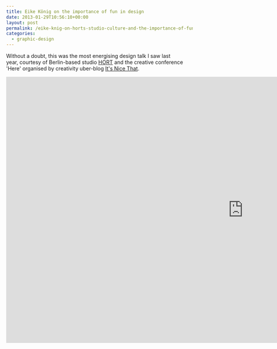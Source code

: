 ```yaml
---
title: Eike König on the importance of fun in design
date: 2013-01-29T10:56:10+00:00
layout: post
permalink: /eike-knig-on-horts-studio-culture-and-the-importance-of-fun-in-design/
categories:
  - graphic-design
---
```

<p>Without a doubt, this was the most energising design talk I saw last year,&nbsp;courtesy of Berlin-based studio <a href="http://www.hort.org.uk/">HORT</a>&nbsp;and&nbsp;the&nbsp;creative conference 'Here' organised by creativity uber-blog&nbsp;<a href="http://www.itsnicethat.com/articles/here-talks-eike-konig">It's Nice That</a>.</p>

<iframe src="https://player.vimeo.com/video/55487879?wmode=opaque&amp;api=1" width="1280" height="720" frameborder="0" webkitallowfullscreen="" mozallowfullscreen="" allowfullscreen=""></iframe>
